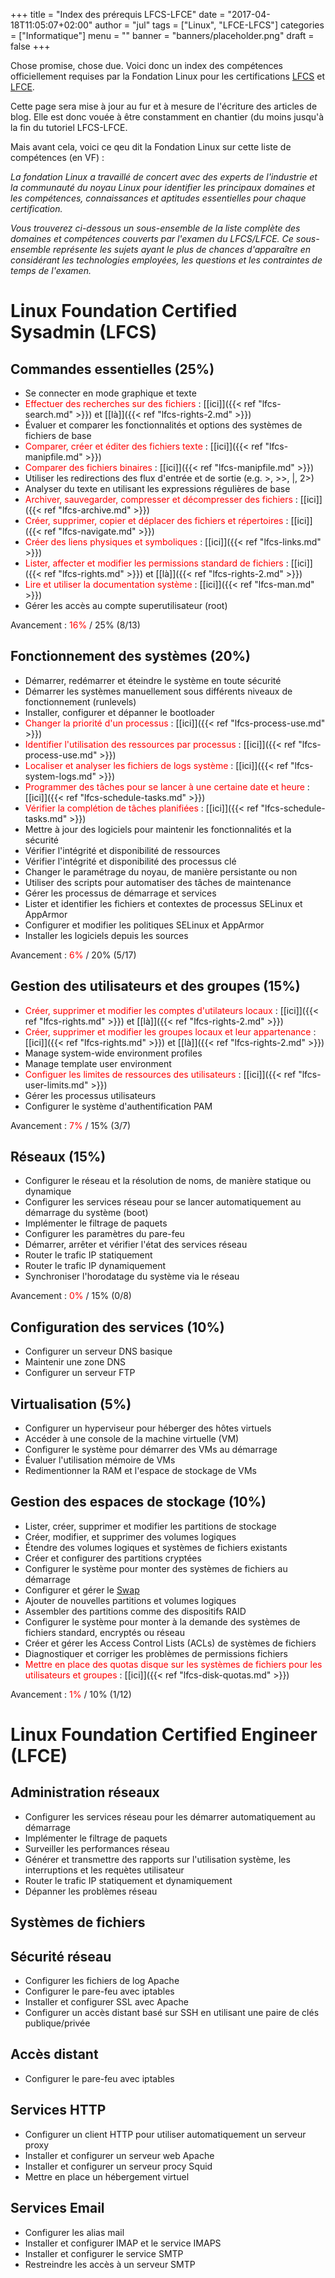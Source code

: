 +++
title      = "Index des prérequis LFCS-LFCE"
date       = "2017-04-18T11:05:07+02:00"
author     = "jul"
tags       = ["Linux", "LFCE-LFCS"]
categories = ["Informatique"]
menu       = ""
banner     = "banners/placeholder.png"
draft      = false
+++

<!-- â ê î ô û -->


Chose promise, chose due. Voici donc un index des compétences officiellement requises par la Fondation Linux pour les certifications [LFCS](https://training.linuxfoundation.org/certification/lfcs) et [LFCE](https://training.linuxfoundation.org/certification/lfce).

<div class="warning">Cette page sera mise à jour au fur et à mesure de l'écriture des articles de blog. Elle est donc vouée à être constamment en chantier (du moins jusqu'à la fin du tutoriel LFCS-LFCE.</div>

Mais avant cela, voici ce qeu dit la Fondation Linux sur cette liste de compétences (en VF) :

_La fondation Linux a travaillé de concert avec des experts de l'industrie et la communauté du noyau Linux pour identifier les principaux domaines et les compétences, connaissances et aptitudes essentielles pour chaque certification._

_Vous trouverez ci-dessous un sous-ensemble de la liste complète des domaines et compétences couverts par l'examen du LFCS/LFCE. Ce sous-ensemble représente les sujets ayant le plus de chances d'apparaître en considérant les technologies employées, les questions et les contraintes de temps de l'examen._

# Linux Foundation Certified Sysadmin (LFCS)

## Commandes essentielles (25%)

- Se connecter en mode graphique et texte
- <span style="color:red">Effectuer des recherches sur des fichiers</span> : [[ici]]({{< ref "lfcs-search.md" >}}) et [[là]]({{< ref "lfcs-rights-2.md" >}})
- Évaluer et comparer les fonctionnalités et options des systèmes de fichiers de base
- <span style="color:red">Comparer, créer et éditer des fichiers texte</span> : [[ici]]({{< ref "lfcs-manipfile.md" >}})
- <span style="color:red">Comparer des fichiers binaires</span> : [[ici]]({{< ref "lfcs-manipfile.md" >}})
- Utiliser les redirections des flux d'entrée et de sortie (e.g. >, >>, |, 2>)
- Analyser du texte en utilisant les expressions régulières de base
- <span style="color:red">Archiver, sauvegarder, compresser et décompresser des fichiers</span> : [[ici]]({{< ref "lfcs-archive.md" >}})
- <span style="color:red">Créer, supprimer, copier et déplacer des fichiers et répertoires</span> : [[ici]]({{< ref "lfcs-navigate.md" >}})
- <span style="color:red">Créer des liens physiques et symboliques</span> : [[ici]]({{< ref "lfcs-links.md" >}})
- <span style="color:red">Lister, affecter et modifier les permissions standard de fichiers</span> : [[ici]]({{< ref "lfcs-rights.md" >}}) et [[là]]({{< ref "lfcs-rights-2.md" >}})
- <span style="color:red">Lire et utiliser la documentation système</span> : [[ici]]({{< ref "lfcs-man.md" >}})
- Gérer les accès au compte superutilisateur (root)

Avancement : <span style="color:red">16%</span> / 25% (8/13)

<!-- 
Essential Commands - 25%

    Log into graphical and text mode consoles
x   Search for files
    Evaluate and compare the basic file system features and options
    Compare, create and edit text files
    Compare binary files
    Use input-output redirection (e.g. >, >>, |, 2>)
    Analyze text using basic regular expressions
x   Archive, backup, compress, unpack, and uncompress files
x   Create, delete, copy, and move files and directories
x   Create hard and soft links
x   List, set, and change standard file permissions
x   Read, and use system documentation
    Manage access to the root account
-->

## Fonctionnement des systèmes (20%)

- Démarrer, redémarrer et éteindre le système en toute sécurité
- Démarrer les systèmes manuellement sous différents niveaux de fonctionnement (runlevels)
- Installer, configurer et dépanner le bootloader
- <span style="color:red">Changer la priorité d'un processus</span> : [[ici]]({{< ref "lfcs-process-use.md" >}})
- <span style="color:red">Identifier l'utilisation des ressources par processus</span> : [[ici]]({{< ref "lfcs-process-use.md" >}})
- <span style="color:red">Localiser et analyser les fichiers de logs système</span> : [[ici]]({{< ref "lfcs-system-logs.md" >}})
- <span style="color:red">Programmer des tâches pour se lancer à une certaine date et heure</span> : [[ici]]({{< ref "lfcs-schedule-tasks.md" >}})
- <span style="color:red">Vérifier la complétion de tâches planifiées</span> : [[ici]]({{< ref "lfcs-schedule-tasks.md" >}})
- Mettre à jour des logiciels pour maintenir les fonctionnalités et la sécurité
- Vérifier l'intégrité et disponibilité de ressources
- Vérifier l'intégrité et disponibilité des processus clé
- Changer le paramétrage du noyau, de manière persistante ou non
- Utiliser des scripts pour automatiser des tâches de maintenance
- Gérer les processus de démarrage et services
- Lister et identifier les fichiers et contextes de processus SELinux et AppArmor
- Configurer et modifier les politiques SELinux et AppArmor
- Installer les logiciels depuis les sources

Avancement : <span style="color:red">6%</span> / 20% (5/17)

<!--
Operation of Running Systems - 20%

    Boot, reboot, and shut down a system safely
    Boot systems into different runlevels manually
    Install, configure and troubleshoot the bootloader
x   Change the priority of a process
x   Identify resource utilization by process
x   Locate and analyze system log files
x   Schedule tasks to run at a set date and time
x   Verify completion of scheduled jobs
    Update software to provide required functionality and security
    Verify the integrity and availability of resources
    Verify the integrity and availability of key processes
    Change kernel runtime parameters, persistent and non-persistent
    Use scripting to automate system maintenance tasks
    Manage the startup process and services
    List and identify SELinux/AppArmor file and process contexts
    Configure and modify SELinux/AppArmor policies
    Install software from source
-->

## Gestion des utilisateurs et des groupes (15%)

- <span style="color:red">Créer, supprimer et modifier les comptes d'utilateurs locaux</span> : [[ici]]({{< ref "lfcs-rights.md" >}}) et [[là]]({{< ref "lfcs-rights-2.md" >}})
- <span style="color:red">Créer, supprimer et modifier les groupes locaux et leur appartenance</span> : [[ici]]({{< ref "lfcs-rights.md" >}}) et [[là]]({{< ref "lfcs-rights-2.md" >}})
- Manage system-wide environment profiles
- Manage template user environment
- <span style="color:red">Configuer les limites de ressources des utilisateurs</span> : [[ici]]({{< ref "lfcs-user-limits.md" >}})
- Gérer les processus utilisateurs
- Configurer le système d'authentification PAM

Avancement : <span style="color:red">7%</span> / 15% (3/7)

<!--
User and Group Management - 15%

x   Create, delete, and modify local user accounts
x   Create, delete, and modify local groups and group memberships
    Manage system-wide environment profiles
    Manage template user environment
x   Configure user resource limits
    Manage user processes
    Configure PAM
-->

## Réseaux (15%)

- Configurer le réseau et la résolution de noms, de manière statique ou dynamique
- Configurer les services réseau pour se lancer automatiquement au démarrage du système (boot)
- Implémenter le filtrage de paquets
- Configurer les paramètres du pare-feu
- Démarrer, arrêter et vérifier l'état des services réseau
- Router le trafic IP statiquement
- Router le trafic IP dynamiquement
- Synchroniser l'horodatage du système via le réseau

Avancement : <span style="color:red">0%</span> / 15% (0/8)


<!--
Networking - 15%

    Configure networking and hostname resolution statically or dynamically
    Configure network services to start automatically at boot
    Implement packet filtering
    Configure firewall settings
    Start, stop, and check the status of network services
    Statically route IP traffic
    Dynamically route IP traffic
    Synchronize time using other network peers
-->

## Configuration des services (10%)

- Configurer un serveur DNS basique
- Maintenir une zone DNS
- Configurer un serveur FTP


<!--
Service Configuration - 10%

    Configure a basic DNS server
    Maintain a DNS zone
    Configure an FTP server
    Configure anonymous-only download on FTP servers
    Provide/configure network shares via NFS
    Provide/configure network shares via CIFS
    Configure email aliases
    Configure SSH servers and clients
    Configure SSH-based remote access using public/private key pairs
    Restrict access to the HTTP proxy server
    Configure an IMAP and IMAPS service
    Query and modify the behavior of system services at various run levels
    Configure an HTTP server
    Configure HTTP server log files
    Restrict access to a web page
    Diagnose routine SELinux/AppArmor policy violations
    Configure database server
-->

## Virtualisation (5%)

- Configurer un hyperviseur pour héberger des hôtes virtuels
- Accéder à une console de la machine virtuelle (VM)
- Configurer le système pour démarrer des VMs au démarrage
- Évaluer l'utilisation mémoire de VMs
- Redimentionner la RAM et l'espace de stockage de VMs

<!--
Virtualization - 5%

    Configure a hypervisor to host virtual guests
    Access a VM console
    Configure systems to launch virtual machines at boot
    Evaluate memory usage of virtual machines
    Resize RAM or storage of VMs
-->

## Gestion des espaces de stockage (10%)

- Lister, créer, supprimer et modifier les partitions de stockage
- Créer, modifier, et supprimer des volumes logiques
- Étendre des volumes logiques et systèmes de fichiers existants
- Créer et configurer des partitions cryptées
- Configurer le système pour monter des systèmes de fichiers au démarrage
- Configurer et gérer le [Swap](https://fr.wikipedia.org/wiki/M%C3%A9moire_virtuelle#Swapping)
- Ajouter de nouvelles partitions et volumes logiques
- Assembler des partitions comme des dispositifs RAID
- Configurer le système pour monter à la demande des systèmes de fichiers standard, encryptés ou réseau
- Créer et gérer les Access Control Lists (ACLs) de systèmes de fichiers
- Diagnostiquer et corriger les problèmes de permissions fichiers
- <span style="color:red">Mettre en place des quotas disque sur les systèmes de fichiers pour les utilisateurs et groupes</span> : [[ici]]({{< ref "lfcs-disk-quotas.md" >}})

Avancement : <span style="color:red">1%</span> / 10% (1/12)

<!--
Storage Management - 10%

    List, create, delete, and modify storage partitions
    Create, modify and delete Logical Volumes
    Extend existing Logical Volumes and filesystems
    Create and configure encrypted partitions
    Configure systems to mount file systems at or during boot
    Configure and manage swap space
    Add new partitions, and logical volumes
    Assemble partitions as RAID devices
    Configure systems to mount standard, encrypted, and network file systems on demand
    Create and manage filesystem Access Control Lists (ACLs)
    Diagnose and correct file permission problems
x   Setup user and group disk quotas for filesystems 
-->





# Linux Foundation Certified Engineer (LFCE)

## Administration réseaux

- Configurer les services réseau pour les démarrer automatiquement au démarrage
- Implémenter le filtrage de paquets
- Surveiller les performances réseau
- Générer et transmettre des rapports sur l'utilisation système, les interruptions et les requètes utilisateur
- Router le trafic IP statiquement et dynamiquement
- Dépanner les problèmes réseau


<!-- 
Network administration
	Configure network services to start automatically at boot
	Implement packet filtering
	Monitor network performance
	Produce and deliver reports on system use, outages and user requests
	Route IP traffic statically and dynamically
	Troubleshoot network issues
-->

## Systèmes de fichiers

<!-- 
Network filesystems and file services
	Configure systems to mount standard, encrypted and network file systems on demand
	Create, mount and unmount standard Linux file systems
	Provide/configure network shares via NFS
	Transfer files securely via the network
	Update packages from the network, a repository or the local file system
-->

## Sécurité réseau

- Configurer les fichiers de log Apache
- Configurer le pare-feu avec iptables
- Installer et configurer SSL avec Apache
- Configurer un accès distant basé sur SSH en utilisant une paire de clés publique/privée

<!--
Network security
	Configure Apache log files
	Configure the firewall with iptables
	Install and configure SSL with Apache
	Configuring SSH-based remote access using public/private key pairs
-->

## Accès distant

 - Configurer le pare-feu avec iptables

<!-- 
Remote access
	Configure the firewall with iptables   ====>>   https://www.linux.com/learn/intro-to-linux/2017/5/building-linux-firewalls-good-old-iptables-part-1
 -->

## Services HTTP

- Configurer un client HTTP pour utiliser automatiquement un serveur proxy
- Installer et configurer un serveur web Apache
- Installer et configurer un serveur procy Squid
- Mettre en place un hébergement virtuel

<!-- 
HTTP services
	Configure an http client to automatically use a proxy server
	Install and configure an Apache web server
	Install and configure the Squid proxy server
	Restrict access to a web page with Apache
	Restrict access to the Squid proxy server
	Setting up name-based virtual web hosts
 -->


## Services Email

- Configurer les alias mail
- Installer et configurer IMAP et le service IMAPS
- Installer et configurer le service SMTP
- Restreindre les accès à un serveur SMTP

<!-- 
Email services
    Configure email aliases
    Install and configure an IMAP and IMAPS service
    Install and configure an smtp service
    Restrict access to an smtp server
 -->

